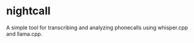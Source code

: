 # nightcall

A simple tool for transcribing and analyzing phonecalls using whisper.cpp and llama.cpp.
